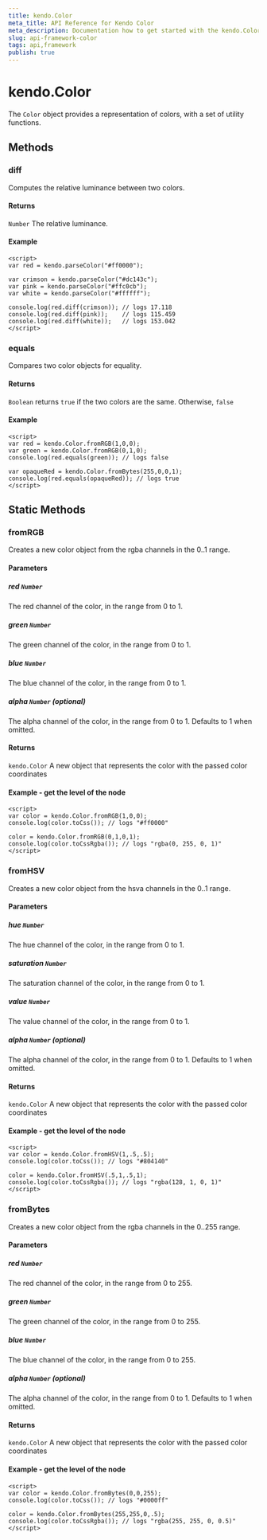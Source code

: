 ```yaml
---
title: kendo.Color
meta_title: API Reference for Kendo Color
meta_description: Documentation how to get started with the kendo.Color object. Find examples and guidelines for methods, fields and events of kendo.Color.
slug: api-framework-color
tags: api,framework
publish: true
---
```


# kendo.Color

The `Color` object provides a representation of colors, with a set of utility functions.

## Methods

### diff

Computes the relative luminance between two colors.

#### Returns

`Number` The relative luminance.

#### Example

    <script>
    var red = kendo.parseColor("#ff0000");

    var crimson = kendo.parseColor("#dc143c");
    var pink = kendo.parseColor("#ffc0cb");
    var white = kendo.parseColor("#ffffff");

    console.log(red.diff(crimson)); // logs 17.118
    console.log(red.diff(pink));    // logs 115.459
    console.log(red.diff(white));   // logs 153.042
    </script>

### equals

Compares two color objects for equality.

#### Returns

`Boolean` returns `true` if the two colors are the same. Otherwise, `false`

#### Example

    <script>
    var red = kendo.Color.fromRGB(1,0,0);
    var green = kendo.Color.fromRGB(0,1,0);
    console.log(red.equals(green)); // logs false

    var opaqueRed = kendo.Color.fromBytes(255,0,0,1);
    console.log(red.equals(opaqueRed)); // logs true
    </script>

## Static Methods

### fromRGB

Creates a new color object from the rgba channels in the 0..1 range.

#### Parameters

##### red `Number`

The red channel of the color, in the range from 0 to 1.

##### green `Number`

The green channel of the color, in the range from 0 to 1.

##### blue `Number`

The blue channel of the color, in the range from 0 to 1.

##### alpha `Number` *(optional)*

The alpha channel of the color, in the range from 0 to 1. Defaults to 1 when omitted.

#### Returns

`kendo.Color` A new object that represents the color with the passed color coordinates

#### Example - get the level of the node

    <script>
    var color = kendo.Color.fromRGB(1,0,0);
    console.log(color.toCss()); // logs "#ff0000"

    color = kendo.Color.fromRGB(0,1,0,1);
    console.log(color.toCssRgba()); // logs "rgba(0, 255, 0, 1)"
    </script>

### fromHSV

Creates a new color object from the hsva channels in the 0..1 range.

#### Parameters

##### hue `Number`

The hue channel of the color, in the range from 0 to 1.

##### saturation `Number`

The saturation channel of the color, in the range from 0 to 1.

##### value `Number`

The value channel of the color, in the range from 0 to 1.

##### alpha `Number` *(optional)*

The alpha channel of the color, in the range from 0 to 1. Defaults to 1 when omitted.

#### Returns

`kendo.Color` A new object that represents the color with the passed color coordinates

#### Example - get the level of the node

    <script>
    var color = kendo.Color.fromHSV(1,.5,.5);
    console.log(color.toCss()); // logs "#804140"

    color = kendo.Color.fromHSV(.5,1,.5,1);
    console.log(color.toCssRgba()); // logs "rgba(128, 1, 0, 1)"
    </script>

### fromBytes

Creates a new color object from the rgba channels in the 0..255 range.

#### Parameters

##### red `Number`

The red channel of the color, in the range from 0 to 255.

##### green `Number`

The green channel of the color, in the range from 0 to 255.

##### blue `Number`

The blue channel of the color, in the range from 0 to 255.

##### alpha `Number` *(optional)*

The alpha channel of the color, in the range from 0 to 1. Defaults to 1 when omitted.

#### Returns

`kendo.Color` A new object that represents the color with the passed color coordinates

#### Example - get the level of the node

    <script>
    var color = kendo.Color.fromBytes(0,0,255);
    console.log(color.toCss()); // logs "#0000ff"

    color = kendo.Color.fromBytes(255,255,0,.5);
    console.log(color.toCssRgba()); // logs "rgba(255, 255, 0, 0.5)"
    </script>
